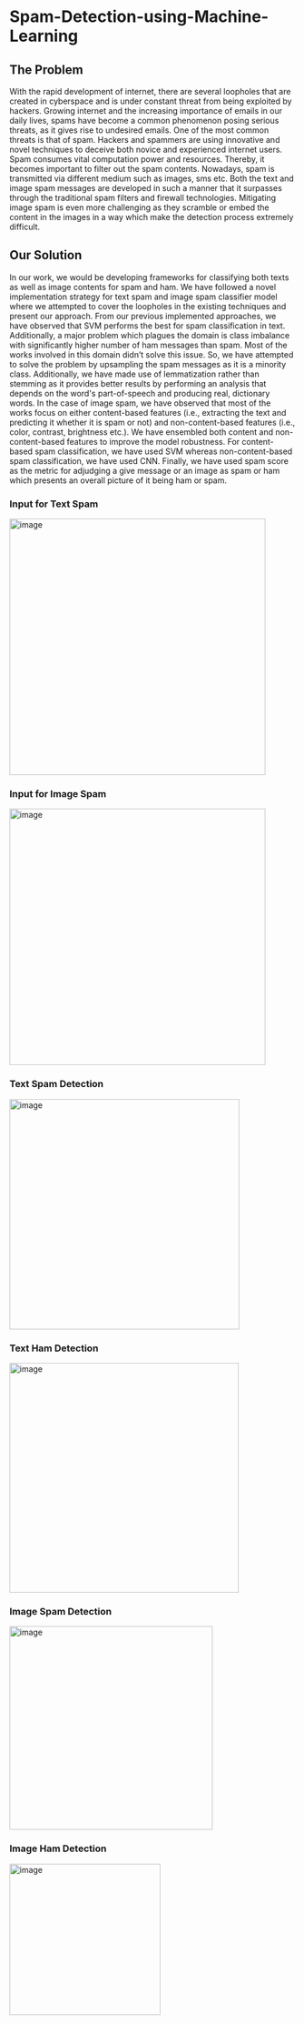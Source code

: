 # Spam-Detection-using-Machine-Learning

## The Problem
With the rapid development of internet, there are several loopholes that are created in cyberspace and is under constant threat from being exploited by hackers. Growing internet and the increasing importance of emails in our daily lives, spams have become a common phenomenon posing serious threats, as it gives rise to undesired emails. One of the most common threats is that of spam. Hackers and spammers are using innovative and novel techniques to deceive both novice and experienced internet users. Spam consumes vital computation power and resources. Thereby, it becomes important to filter out the spam contents. Nowadays, spam is transmitted via different medium such as images, sms etc. Both the text and image spam messages are developed in such a manner that it surpasses through the traditional spam filters and firewall technologies. Mitigating image spam is even more challenging as they scramble or embed the content in the images in a way which make the detection process extremely difficult.

## Our Solution
In our work, we would be developing frameworks for classifying both texts as well as image contents for spam and ham. We have followed a novel implementation strategy for text spam and image spam classifier model where we attempted to cover the loopholes in the existing techniques and present our approach. From our previous implemented approaches, we have observed that SVM performs the best for spam classification in text. Additionally, a major problem which plagues the domain is class imbalance with significantly higher number of ham messages than spam. Most of the works involved in this domain didn’t solve this issue. So, we have attempted to solve the problem by upsampling the spam messages as it is a minority class. Additionally, we have made use of lemmatization rather than stemming as it provides better results by performing an analysis that depends on the word's part-of-speech and producing real, dictionary words. In the case of image spam, we have observed that most of the works focus on either content-based features (i.e., extracting the text and predicting it whether it is spam or not) and non-content-based features (i.e., color, contrast, brightness etc.). We have ensembled both content and non-content-based features to improve the model robustness. For content-based spam classification, we have used SVM whereas non-content-based spam classification, we have used CNN. Finally, we have used spam score as the metric for adjudging a give message or an image as spam or ham which presents an overall picture of it being ham or spam.

### Input for Text Spam
<img width="451" alt="image" src="https://user-images.githubusercontent.com/53989824/170784249-f5e23936-4d9d-492c-b6c5-313568246bea.png">

### Input for Image Spam

<img width="451" alt="image" src="https://user-images.githubusercontent.com/53989824/170784273-42bd6007-53c0-46ac-bd0c-dae3ec0b090d.png">


### Text Spam Detection

<img width="405" alt="image" src="https://user-images.githubusercontent.com/53989824/170784296-93149778-f865-48fe-be1c-d61d66a48ec4.png">

### Text Ham Detection

<img width="404" alt="image" src="https://user-images.githubusercontent.com/53989824/170784327-2387d43f-298f-4b21-8aed-ef4530030637.png">

### Image Spam Detection

<img width="358" alt="image" src="https://user-images.githubusercontent.com/53989824/170784375-5ec25d16-be2d-41ae-bbcc-301e31c43566.png">

### Image Ham Detection

<img width="266" alt="image" src="https://user-images.githubusercontent.com/53989824/170784426-0d8eedb8-c402-43f0-a001-b593dbc2e679.png">


